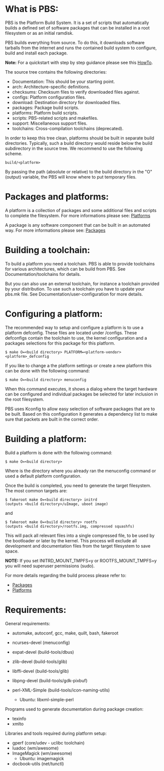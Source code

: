 # What is PBS:

PBS is the Platform Build System. It is a set of scripts that automatically
builds a defined set of software packages that can be installed in a root
filesystem or as an initial ramdisk.

PBS builds everything from source. To do this, it downloads software tarballs
from the internet and runs the contained build system to configure, build and
install each package.

**Note:** For a quickstart with step by step guidance please see this
[HowTo](./Documentation/linux-howto).

The source tree contains the following directories:

  * Documentation:  This should be your starting point.
  * arch:           Architecture-specific definitions.
  * checksums:      Checksum files to verify downloaded files against.
  * configs:        Platform configuration files.
  * download:       Destination directory for downloaded files.
  * packages:       Package build scripts.
  * platforms:      Platform build scripts.
  * scripts:        PBS-related scripts and makefiles.
  * support:        Miscellaneous support files.
  * toolchains:     Cross-compilation toolchains (deprecated).

In order to keep this tree clean, platforms should be built in separate build
directories. Typically, such a build directory would reside below the build
subdirectory in the source tree. We recommend to use the following scheme.

	build/<platform>

By passing the path (absolute or relative) to the build directory in the "O"
(output) variable, the PBS will know where to put temporary files.


# Packages and platforms:

A platform is a collection of packages and some additional files and scripts
to complete the filesystem.
For more informations please see: [Platforms](./Documentation/platforms.md)

A package is any software component that can be built in an automated way.
For more informations please see: [Packages](./Documentation/packages.md)


# Building a toolchain:

To build a platform you need a toolchain. PBS is able to provide toolchains
for various architectures, which can be build from PBS.
See Documentation/toolchains for details.

But you can also use an external toolchain, for instance a toolchain provided
by your distribution. To use such a toolchain you have to update your pbs.mk
file. See Documentation/user-configuration for more details.


# Configuring a platform:

The recommended way to setup and configure a platform is to use a platform
defconfig. These files are located under <pbsdir>/configs. These defconfigs
contain the toolchain to use, the kernel configuration and a packages
selections for this package for this platform.

	$ make O=<build directory> PLATFORM=<platform-vendor> <platform>_defconfig

If you like to change a the platform settings or create a new platform this
can be done with the following command:

	$ make O=<build directory> menuconfig

When this command executes, it shows a dialog where the target hardware can be
configured and individual packages be selected for later inclusion in the root
filesystem.

PBS uses Kconfig to allow easy selection of software packages that are to be
built. Based on this configuration it generates a dependency list to make sure
that packets are built in the correct order.


# Building a platform:

Build a platform is done with the following command:

	$ make O=<build directory>

Where <build directory> is the directory where you already ran the menuconfig
command or used a default platform configuration.

Once the build is completed, you need to generate the target filesystem. The
most common targets are:

	$ fakeroot make O=<build directory> initrd
	(outputs <build directory>/uImage, uboot image)

and

	$ fakeroot make O=<build directory> rootfs
	(outputs <build directory>/rootfs.img, compressed squashfs)

This will pack all relevant files into a single compressed file, to be used
by the bootloader or later by the kernel. This process will exclude all
development and documentation files from the target filesystem to save space.

**NOTE:** If you set INITRD_MOUNT_TMPFS=y or ROOTFS_MOUNT_TMPFS=y you will need
superuser permissions (sudo).

For more details regarding the build process please refer to:
  * [Packages](./Documentation/packages.md)
  * [Platforms](./Documentation/platforms.md)


# Requirements:

General requirements:

  * automake, autoconf, gcc, make, quilt, bash, fakeroot

  * ncurses-devel       (menuconfig)
  * expat-devel         (build-tools/dbus)
  * zlib-devel          (build-tools/glib)
  * libffi-devel        (build-tools/glib)
  * libpng-devel        (build-tools/gdk-pixbuf)
  * perl-XML-Simple     (build-tools/icon-naming-utils)
    * Ubuntu: libxml-simple-perl


Programs used to generate documentation during package creation:

  * texinfo
  * xmlto

Libraries and tools required during platform setup:

  * gperf               (core/udev - uclibc toolchain)
  * luadoc              (wm/awesome)
  * ImageMagick         (wm/awesome)
    * Ubuntu: imagemagick
  * docbook-utils       (net/tunctl)

